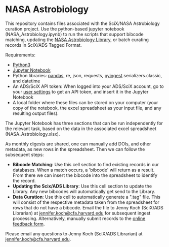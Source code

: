 # NASA Astrobiology

This repository contains files associated with the SciX/NASA Astrobiology curation project. Use the python-based jupyter notebook (NASA_Astrobiology.ipynb) to run the scripts that support bibcode matching, updating the [NASA Astrobiology Library](https://scixplorer.org/public-libraries/UTViEyO9T7izQP7i_r6yqA), or batch curating records in SciX/ADS Tagged Format.

Requirements:
- [Python3](https://www.python.org/downloads/)
- [Jupyter Notebook](https://jupyter.org/)
- Python libraries: [pandas](https://pandas.pydata.org/docs/getting_started/install.html), re, json, requests, [pyingest](https://github.com/adsabs/adsabs-pyingest/tree/master).serializers.classic, and datetime
- An ADS/SciX API token: When logged into your ADS/SciX account, go to your [user settings](https://scixplorer.org/user/settings/token) to get an API token, and insert it in the Jupyter Notebook
- A local folder where these files can be stored on your computer (your copy of the notebook, the excel spreadsheet as your input file, and any resulting output files).

The Jupyter Notebook has three sections that can be run independently for the relevant task, based on the data in the associated excel spreadsheet (NASA_Astrobiology.xlsx).

As monthly digests are shared, one can manually add DOIs, and other metadata, as new rows in the spreadsheet. Then we can follow the subsequent steps:

+ **Bibcode Matching**: Use this cell section to find existing records in our databases. When a match occurs, a 'bibcode' will return as a result. From there we can insert the bibcode into the spreadsheet to identify the record.
+ **Updating the Scix/ADS Library**: Use this cell section to update the Library. Any new bibcodes will automatically get send to the Library.
+ **Data Curation**: Use this cell to automatically generate a ".tag" file. This will consist of the respective metadata taken from the spreadsheet for rows that do not have a bibcode. Email the file to Jenny Koch (SciX/ADS Librarian) at jennifer.koch@cfa.harvard.edu for subsequent ingest processing. Alternatively, manually submit records to the [online feedback form](https://scixplorer.org/feedback/missingrecord?from=%2F).

Please email any questions to Jenny Koch (SciX/ADS Librarian) at jennifer.koch@cfa.harvard.edu. 
 


